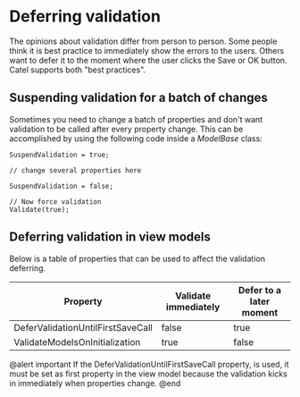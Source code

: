 # Deferring validation

The opinions about validation differ from person to person. Some people think it is best practice to immediately show the errors to the users. Others want to defer it to the moment where the user clicks the Save or OK button. Catel supports both "best practices".

## Suspending validation for a batch of changes

Sometimes you need to change a batch of properties and don't want validation to be called after every property change. This can be accomplished by using the following code inside a *ModelBase* class:

```
SuspendValidation = true;
 
// change several properties here
 
SuspendValidation = false;
 
// Now force validation
Validate(true);
```

## Deferring validation in view models

Below is a table of properties that can be used to affect the validation deferring.

Property|Validate immediately|Defer to a later moment
-|-|-
DeferValidationUntilFirstSaveCall|false|true
ValidateModelsOnInitialization|true|false

@alert important
If the DeferValidationUntilFirstSaveCall property, is used, it must be set as first property in the view model because the validation kicks in immediately when properties change.
@end
